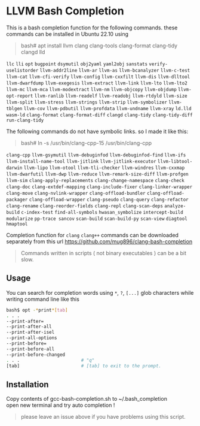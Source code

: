 # LLVM Bash Completion

This is a bash completion function for the following commands.
these commands can be installed in Ubuntu 22.10 using

> bash# apt install llvm clang clang-tools clang-format clang-tidy clangd lld

`llc` `lli` `opt` `bugpoint` `dsymutil` `obj2yaml` `yaml2obj`
`sanstats` `verify-uselistorder` `llvm-addr2line` `llvm-ar` `llvm-as`
`llvm-bcanalyzer` `llvm-c-test` `llvm-cat` `llvm-cfi-verify` `llvm-config`
`llvm-cxxfilt` `llvm-dis` `llvm-dlltool` `llvm-dwarfdump` `llvm-exegesis`
`llvm-extract` `llvm-link` `llvm-lto` `llvm-lto2` `llvm-mc` `llvm-mca`
`llvm-modextract` `llvm-nm` `llvm-objcopy` `llvm-objdump` `llvm-opt-report`
`llvm-ranlib` `llvm-readelf` `llvm-readobj` `llvm-rtdyld` `llvm-size` `llvm-split`
`llvm-stress` `llvm-strings` `llvm-strip` `llvm-symbolizer` `llvm-tblgen`
`llvm-cov` `llvm-pdbutil` `llvm-profdata` `llvm-undname` `llvm-xray` `ld.lld`
`wasm-ld` `clang-format` `clang-format-diff` `clangd` `clang-tidy`
`clang-tidy-diff` `run-clang-tidy`

The following commands do not have symbolic links. so I made it like this:  

> bash# ln -s /usr/bin/clang-cpp-15 /usr/bin/clang-cpp

`clang-cpp` `llvm-gsymutil`  `llvm-debuginfod` `llvm-debuginfod-find` `llvm-ifs`
`llvm-install-name-tool` `llvm-jitlink` `llvm-jitlink-executor` `llvm-libtool-darwin`
`llvm-lipo` `llvm-otool` `llvm-tli-checker` `llvm-windres` `llvm-cxxmap`
`llvm-dwarfutil` `llvm-dwp` `llvm-reduce` `llvm-remark-size-diff` `llvm-profgen` `llvm-sim`
`clang-apply-replacements` `clang-change-namespace` `clang-check clang-doc`
`clang-extdef-mapping` `clang-include-fixer` `clang-linker-wrapper` `clang-move`
`clang-nvlink-wrapper` `clang-offload-bundler` `clang-offload-packager`
`clang-offload-wrapper` `clang-pseudo` `clang-query` `clang-refactor` `clang-rename`
`clang-reorder-fields` `clang-repl` `clang-scan-deps` `analyze-build` `c-index-test`
`find-all-symbols` `hwasan_symbolize` `intercept-build` `modularize` `pp-trace sancov`
`scan-build` `scan-build-py` `scan-view` `diagtool` `hmaptool`

Completion function for `clang` `clang++` commands can be downloaded separately
from this url https://github.com/mug896/clang-bash-completion

> Commands written in scripts ( not binary executables ) can be a bit slow.


## Usage

You can search for completion words using `*`, `?`, `[...]` glob characters
while writing command line like this

```sh
bash$ opt -*print*[tab]
. . .
--print-after=
--print-after-all
--print-after-isel
--print-all-options
--print-before=
--print-before-all
--print-before-changed
. . .                       # "q"
[tab]                       # [tab] to exit to the prompt.
```


## Installation

Copy contents of gcc-bash-completion.sh to ~/.bash_completion  
open new terminal and try auto completion !


> please leave an issue above if you have problems using this script.
